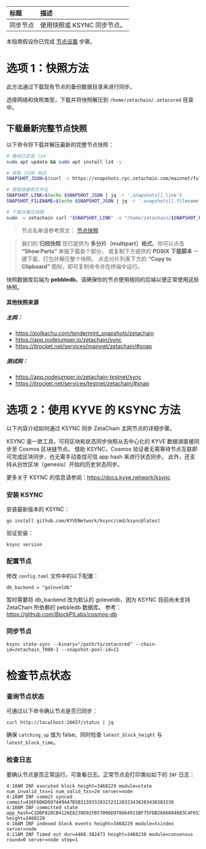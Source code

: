 | 标题     | 描述                        |
| :------- | :-------------------------- |
| 同步节点 | 使用快照或 KSYNC 同步节点。 |

本指南假设你已完成 [节点设置](/nodes/start-here/setup) 步骤。

# 选项 1：快照方法

此方法通过下载现有节点的备份数据目录来进行同步。

选择网络和快照类型，下载并将快照解压到 `/home/zetachain/.zetacored` 目录中。

## 下载最新完整节点快照

以下命令将下载并解压最新的完整节点快照：

```bash
# 确保已安装 lz4
sudo apt update && sudo apt install lz4 -y

# 获取 JSON 响应
SNAPSHOT_JSON=$(curl -s https://snapshots.rpc.zetachain.com/mainnet/fullnode/latest.json)

# 提取链接和文件名
SNAPSHOT_LINK=$(echo $SNAPSHOT_JSON | jq -r '.snapshots[].link')
SNAPSHOT_FILENAME=$(echo $SNAPSHOT_JSON | jq -r '.snapshots[].filename')

# 下载并解压快照
sudo -u zetachain curl "$SNAPSHOT_LINK" -o "/home/zetachain/$SNAPSHOT_FILENAME" && sudo -u zetachain lz4 -dc /home/zetachain/$SNAPSHOT_FILENAME | sudo -u zetachain tar -C /home/zetachain/.zetacored/ -xvf - && sudo systemctl start zetacored
```

> 节点名单请参考原文： [节点快照](https://www.zetachain.com/docs/nodes/start-here/syncing#download-the-latest-full-node-snapshot) 
>

>我们的 **归档快照** 现已提供为 **多分片（multipart）格式**。你可以点击 **“Show Parts”** 单独下载各个部分，
>   或复制下方提供的 **POSIX 下载脚本** 一键下载、打包并解压整个快照。
>   点击分片列表下方的 **“Copy to Clipboard”** 图标，即可复制命令并在终端中运行。


  快照数据库后端为 **pebbledb**。请确保你的节点使用相同的后端以便正常使用这些快照。

#### 其他快照来源

##### 主网：

- https://polkachu.com/tendermint_snapshots/zetachain
- https://app.nodejumper.io/zetachain/sync
- https://itrocket.net/services/mainnet/zetachain/#snap

##### 测试网：

- https://app.nodejumper.io/zetachain-testnet/sync
- https://itrocket.net/services/testnet/zetachain/#snap

# 选项 2：使用 KYVE 的 KSYNC 方法

以下内容介绍如何通过 KSYNC 同步 ZetaChain 主网节点的详细步骤。

KSYNC 是一款工具，可将区块和状态同步快照从去中心化的 KYVE 数据湖直接同步至 Cosmos 区块链节点。
借助 KSYNC，Cosmos 验证者无需等待节点互联即可完成区块同步，也无需手动查找可信 app hash 来进行状态同步。
此外，还支持从创世区块（genesis）开始的历史状态同步。

更多关于 KSYNC 的信息请参阅：https://docs.kyve.network/ksync

### 安装 KSYNC

安装最新版本的 KSYNC：

```
go install github.com/KYVENetwork/ksync/cmd/ksync@latest
```

验证安装：

```
ksync version
```

### 配置节点

修改 `config.toml` 文件中的以下配置：

```text filename="/home/zetachain/.zetacored/config/config.toml"
db_backend = "goleveldb"
```

暂时需要将 db_backend 改为默认的 goleveldb，因为 KSYNC 目前尚未支持 ZetaChain 所依赖的 pebbledb 数据库。
参考：https://github.com/BlockPILabs/cosmos-db

### 同步节点

```
ksync state-sync --binary="/path/to/zetacored" --chain-id=zetachain_7000-1 --snapshot-pool-id=11
```

# 检查节点状态

### 查询节点状态

可通过以下命令确认节点是否已同步：

```
curl http://localhost:26657/status | jq
```

确保 `catching_up` 值为 false。同时检查 `latest_block_height` 与 `latest_block_time`。

### 检查日志

要确认节点是否正常运行，可查看日志。正常节点会打印类似如下的 `INF` 日志：

```
4:10AM INF executed block height=3468229 module=state num_invalid_txs=1 num_valid_txs=24 server=node
4:10AM INF commit synced commit=436F6D6D697449447B5B3139332032323120323438203430203230
4:10AM INF committed state app_hash=C1DDF828CB4126E8239D92FB57006D978664911BF75FDB2606804083C4F65354 height=3468229
4:10AM INF indexed block events height=3468229 module=txindex server=node
4:11AM INF Timed out dur=4468.382473 height=3468230 module=consensus round=0 server=node step=1
```
